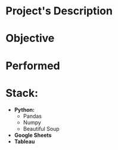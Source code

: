 # Project's Description

# Objective

# Performed

# Stack:

* **Python:**
  * Pandas
  * Numpy
  * Beautiful Soup
* **Google Sheets**
* **Tableau**

